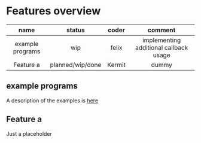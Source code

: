 # Features overview

| name           | status                | coder    | comment |
| :------------: | :-------------------: | :------: | :-----: |
| example programs       | wip                   | felix    | implementing additional callback usage |
| Feature a      | planned/wip/done  | Kermit   | dummy   |

## example programs
A description of the examples is [here](https://github.com/NEAT-project/neat/blob/master/examples/README.md)

## Feature a
Just a placeholder
